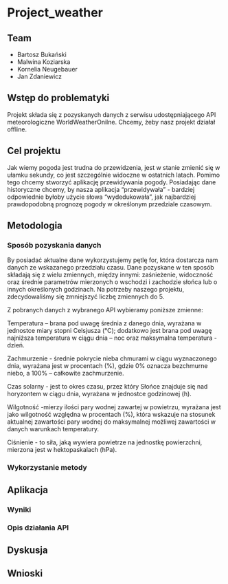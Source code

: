 # Project_weather

## Team
- Bartosz Bukański
- Malwina Koziarska
- Kornelia Neugebauer
- Jan Zdaniewicz

## Wstęp do problematyki
Projekt składa się z pozyskanych danych z serwisu udostępniającego API meteorologiczne WorldWeatherOnilne. Chcemy, żeby nasz projekt działał offline. 

## Cel projektu
Jak wiemy pogoda jest trudna do przewidzenia, jest w stanie zmienić się w ułamku sekundy, co jest szczególnie widoczne w ostatnich latach. Pomimo tego chcemy stworzyć aplikację przewidywania pogody. Posiadając dane historyczne chcemy, by nasza aplikacja “przewidywała” - bardziej odpowiednie byłoby użycie słowa “wydedukowała”, jak najbardziej prawdopodobną prognozę pogody w określonym przedziale czasowym. 

## Metodologia
### Sposób pozyskania danych
By posiadać aktualne dane wykorzystujemy pętlę for, która dostarcza nam danych ze wskazanego przedziału czasu. Dane pozyskane w ten sposób składają się z wielu zmiennych, między innymi: zaśnieżenie, widoczność oraz średnie parametrów mierzonych o wschodzi i zachodzie słońca lub o innych określonych godzinach. Na potrzeby naszego projektu, zdecydowaliśmy się zmniejszyć liczbę zmiennych do 5.  

Z pobranych danych z wybranego API wybieramy poniższe zmienne: 

Temperatura – brana pod uwagę średnia z danego dnia, wyrażana w jednostce miary stopni Celsjusza (°C); dodatkowo jest brana pod uwagę najniższa temperatura w ciągu dnia – noc oraz maksymalna temperatura - dzień. 

Zachmurzenie - średnie pokrycie nieba chmurami w ciągu wyznaczonego dnia, wyrażana jest w procentach (%), gdzie 0% oznacza bezchmurne niebo, a 100% – całkowite zachmurzenie. 

Czas solarny - jest to okres czasu, przez który Słońce znajduje się nad horyzontem w ciągu dnia, wyrażana w jednostce godzinowej (h). 

Wilgotność -mierzy ilości pary wodnej zawartej w powietrzu, wyrażana jest jako wilgotność względna w procentach (%), która wskazuje na stosunek aktualnej zawartości pary wodnej do maksymalnej możliwej zawartości w danych warunkach temperatury. 

Ciśnienie - to siła, jaką wywiera powietrze na jednostkę powierzchni, mierzona jest w hektopaskalach (hPa). 

### Wykorzystanie metody


## Aplikacja


### Wyniki


### Opis działania API


## Dyskusja


## Wnioski
